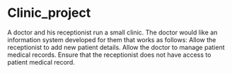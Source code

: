 # Clinic_project
A doctor and his receptionist run a small clinic. The doctor would like an information system developed for them that works as follows: Allow the receptionist to add new patient details. Allow the doctor to manage patient medical records. Ensure that the receptionist does not have access to patient medical record.
